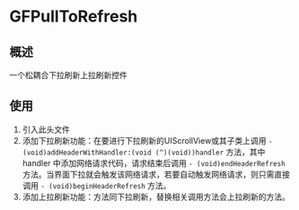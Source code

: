 # GFPullToRefresh

## 概述

一个松耦合下拉刷新上拉刷新控件

## 使用

1. 引入此头文件
2. 添加下拉刷新功能：在要进行下拉刷新的UIScrollView或其子类上调用 `- (void)addHeaderWithHandler:(void (^)(void))handler` 方法，其中 handler 中添加网络请求代码，请求结束后调用 `- (void)endHeaderRefresh` 方法。当界面下拉就会触发该网络请求，若要自动触发网络请求，则只需直接调用 `- (void)beginHeaderRefresh` 方法。
3. 添加上拉刷新功能：方法同下拉刷新，替换相关调用方法会上拉刷新的方法。